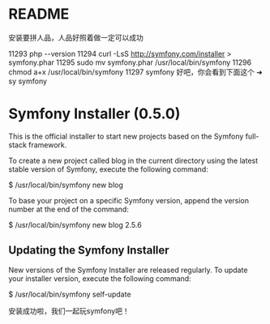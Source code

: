 README
======
安装要拼人品，人品好照着做一定可以成功

11293  php --version
11294  curl -LsS http://symfony.com/installer > symfony.phar
11295  sudo mv symfony.phar /usr/local/bin/symfony
11296  chmod a+x /usr/local/bin/symfony
11297  symfony
好吧，你会看到下面这个
➜  sy  symfony

 Symfony Installer (0.5.0)
 =========================

 This is the official installer to start new projects based on the
 Symfony full-stack framework.

 To create a new project called blog in the current directory using
 the latest stable version of Symfony, execute the following command:

   $ /usr/local/bin/symfony new blog

 To base your project on a specific Symfony version, append the version
 number at the end of the command:

   $ /usr/local/bin/symfony new blog 2.5.6

 Updating the Symfony Installer
 ------------------------------

 New versions of the Symfony Installer are released regularly. To update your
 installer version, execute the following command:

   $ /usr/local/bin/symfony self-update


安装成功啦，我们一起玩symfony吧！

